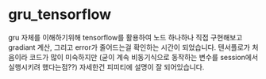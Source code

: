# gru_tensorflow

gru 자체를 이해하기위해 tensorflow를 활용하여 노드 하나하나 직접 구현해보고 
gradiant 계산, 그리고 error가 줄어드는걸 확인하는 시간이 되었습니다.
텐서플로가 처음이라 코드가 많이 미숙하지만
(굳이 계속 비동기식으로 동작하는 변수를 session에서 실행시키려 했다는점??)
자세한건 피피티에 설명이 잘 되어있습니다.
